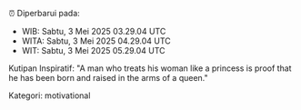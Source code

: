 ⏰ Diperbarui pada:
- WIB: Sabtu, 3 Mei 2025 03.29.04 UTC
- WITA: Sabtu, 3 Mei 2025 04.29.04 UTC
- WIT: Sabtu, 3 Mei 2025 05.29.04 UTC

Kutipan Inspiratif:
"A man who treats his woman like a princess is proof that he has been born and raised in the arms of a queen."


Kategori: motivational

